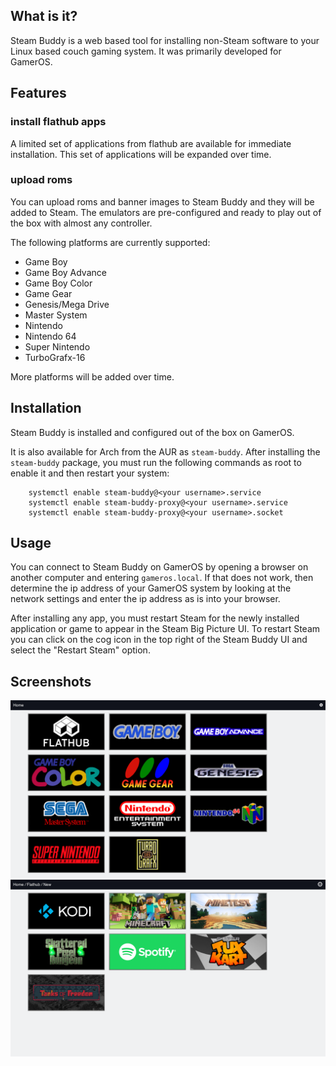 ## What is it?
Steam Buddy is a web based tool for installing non-Steam software to your Linux based couch gaming system. It was primarily developed for GamerOS.


## Features

### install flathub apps
A limited set of applications from flathub are available for immediate installation. This set of applications will be expanded over time.


### upload roms

You can upload roms and banner images to Steam Buddy and they will be added to Steam. The emulators are pre-configured and ready to play out of the box with almost any controller.

The following platforms are currently supported:
- Game Boy
- Game Boy Advance
- Game Boy Color
- Game Gear
- Genesis/Mega Drive
- Master System
- Nintendo
- Nintendo 64
- Super Nintendo
- TurboGrafx-16

More platforms will be added over time.

## Installation

Steam Buddy is installed and configured out of the box on GamerOS.

It is also available for Arch from the AUR as `steam-buddy`.
After installing the `steam-buddy` package, you must run the following commands as root to enable it and then restart your system:
```
    systemctl enable steam-buddy@<your username>.service
    systemctl enable steam-buddy-proxy@<your username>.service
    systemctl enable steam-buddy-proxy@<your username>.socket
```

## Usage
You can connect to Steam Buddy on GamerOS by opening a browser on another computer and entering `gameros.local`. If that does not work, then determine the ip address of your GamerOS system by looking at the network settings and enter the ip address as is into your browser.

After installing any app, you must restart Steam for the newly installed application or game to appear in the Steam Big Picture UI.
To restart Steam you can click on the cog icon in the top right of the Steam Buddy UI and select the "Restart Steam" option.


## Screenshots

![Platforms](screenshots/platforms.png?raw=true)
![Flathub](screenshots/flathub.png?raw=true)
